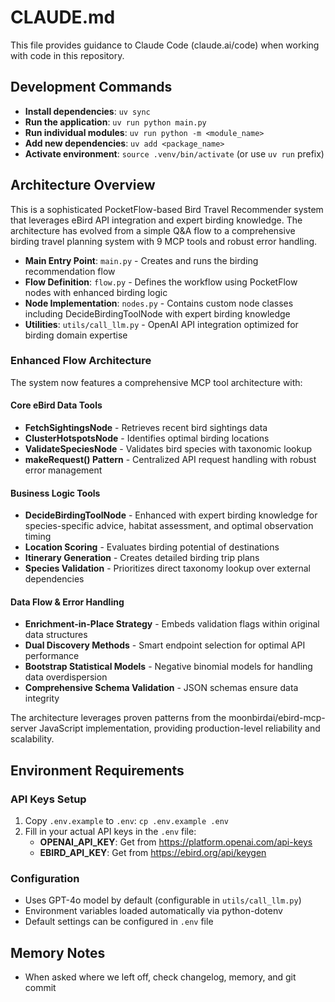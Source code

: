 # CLAUDE.md

This file provides guidance to Claude Code (claude.ai/code) when working with code in this repository.

## Development Commands

- **Install dependencies**: `uv sync`
- **Run the application**: `uv run python main.py`
- **Run individual modules**: `uv run python -m <module_name>`
- **Add new dependencies**: `uv add <package_name>`
- **Activate environment**: `source .venv/bin/activate` (or use `uv run` prefix)

## Architecture Overview

This is a sophisticated PocketFlow-based Bird Travel Recommender system that leverages eBird API integration and expert birding knowledge. The architecture has evolved from a simple Q&A flow to a comprehensive birding travel planning system with 9 MCP tools and robust error handling.

- **Main Entry Point**: `main.py` - Creates and runs the birding recommendation flow
- **Flow Definition**: `flow.py` - Defines the workflow using PocketFlow nodes with enhanced birding logic
- **Node Implementation**: `nodes.py` - Contains custom node classes including DecideBirdingToolNode with expert birding knowledge
- **Utilities**: `utils/call_llm.py` - OpenAI API integration optimized for birding domain expertise

### Enhanced Flow Architecture

The system now features a comprehensive MCP tool architecture with:

#### Core eBird Data Tools
- **FetchSightingsNode** - Retrieves recent bird sightings data
- **ClusterHotspotsNode** - Identifies optimal birding locations
- **ValidateSpeciesNode** - Validates bird species with taxonomic lookup
- **makeRequest() Pattern** - Centralized API request handling with robust error management

#### Business Logic Tools
- **DecideBirdingToolNode** - Enhanced with expert birding knowledge for species-specific advice, habitat assessment, and optimal observation timing
- **Location Scoring** - Evaluates birding potential of destinations
- **Itinerary Generation** - Creates detailed birding trip plans
- **Species Validation** - Prioritizes direct taxonomy lookup over external dependencies

#### Data Flow & Error Handling
- **Enrichment-in-Place Strategy** - Embeds validation flags within original data structures
- **Dual Discovery Methods** - Smart endpoint selection for optimal API performance  
- **Bootstrap Statistical Models** - Negative binomial models for handling data overdispersion
- **Comprehensive Schema Validation** - JSON schemas ensure data integrity

The architecture leverages proven patterns from the moonbirdai/ebird-mcp-server JavaScript implementation, providing production-level reliability and scalability.

## Environment Requirements

### API Keys Setup
1. Copy `.env.example` to `.env`: `cp .env.example .env`
2. Fill in your actual API keys in the `.env` file:
   - **OPENAI_API_KEY**: Get from https://platform.openai.com/api-keys
   - **EBIRD_API_KEY**: Get from https://ebird.org/api/keygen

### Configuration
- Uses GPT-4o model by default (configurable in `utils/call_llm.py`)
- Environment variables loaded automatically via python-dotenv
- Default settings can be configured in `.env` file

## Memory Notes
- When asked where we left off, check changelog, memory, and git commit